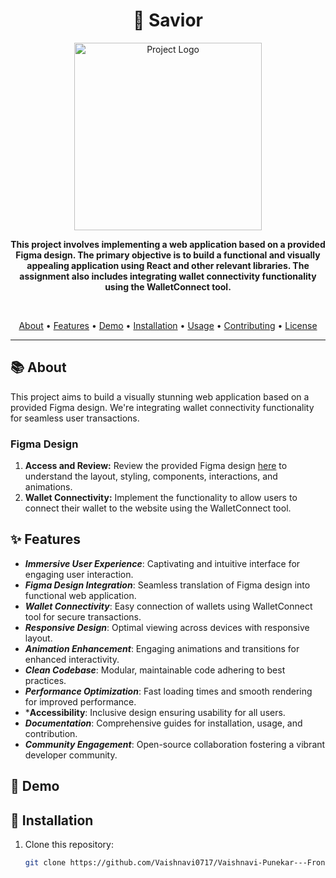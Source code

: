 <h1 align="center">🚀 Savior</h1>

<p align="center">
  <img src="https://www.savior.at/static/media/intro_samurai.d3b125439338fb59e30e.png" alt="Project Logo" width="300" height="300">
</p>

<p align="center">
  <b>This project involves implementing a web application based on a provided Figma design. The primary objective is to build a functional and visually appealing application using React and other relevant libraries. The assignment also includes integrating wallet connectivity functionality using the WalletConnect tool.</b>
</p>

<br>

<p align="center">
  <a href="#about">About</a> •
  <a href="#features">Features</a> •
  <a href="#demo">Demo</a> •
  <a href="#installation">Installation</a> •
  <a href="#usage">Usage</a> •
  <a href="#contributing">Contributing</a> •
  <a href="#license">License</a>
</p>

---

## 📚 About

This project aims to build a visually stunning web application based on a provided Figma design. We're integrating wallet connectivity functionality for seamless user transactions.

### Figma Design

1. **Access and Review:** Review the provided Figma design [here](https://www.figma.com/file/W7FsWqSHJWloYSLv94eyGJ/saviour-Assignment?type=design&node-id=0-1&mode=design) to understand the layout, styling, components, interactions, and animations.
2. **Wallet Connectivity:** Implement the functionality to allow users to connect their wallet to the website using the WalletConnect tool.


## ✨ Features

- ***Immersive User Experience***: Captivating and intuitive interface for engaging user interaction.
- ***Figma Design Integration***: Seamless translation of Figma design into functional web application.
- ***Wallet Connectivity***: Easy connection of wallets using WalletConnect tool for secure transactions.
- ***Responsive Design***: Optimal viewing across devices with responsive layout.
- ***Animation Enhancement***: Engaging animations and transitions for enhanced interactivity.
- ***Clean Codebase***: Modular, maintainable code adhering to best practices.
- ***Performance Optimization***: Fast loading times and smooth rendering for improved performance.
- ***Accessibility**: Inclusive design ensuring usability for all users.
- ***Documentation***: Comprehensive guides for installation, usage, and contribution.
- ***Community Engagement***: Open-source collaboration fostering a vibrant developer community.
  
## 🎥 Demo



## 🚀 Installation

1. Clone this repository:
   ```bash
   git clone https://github.com/Vaishnavi0717/Vaishnavi-Punekar---Frontend-Developer.git
